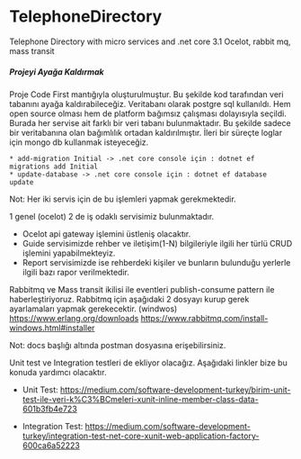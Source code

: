 ﻿# TelephoneDirectory
Telephone Directory with micro services and .net core 3.1 
Ocelot, rabbit mq, mass transit

##### Projeyi Ayağa Kaldırmak

Proje Code First mantığıyla oluşturulmuştur. Bu şekilde kod tarafından veri tabanını ayağa kaldırabileceğiz.
Veritabanı olarak postgre sql kullanıldı. Hem open source olması hem de platform bağımsız çalışması dolayısıyla seçildi.
Burada her servise ait farklı bir veri tabanı bulunmaktadır. Bu şekilde sadece bir veritabanına olan bağımlılık ortadan kaldırılmıştır.
İleri bir süreçte loglar için mongo db kullanmak isteyeceğiz.

```
* add-migration Initial -> .net core console için : dotnet ef migrations add Initial
* update-database -> .net core console için : dotnet ef database update
```
Not: Her iki servis için de bu işlemleri yapmak gerekmektedir.

1 genel (ocelot) 2 de iş odaklı servisimiz bulunmaktadır.
-  Ocelot api gateway işlemini üstleniş olacaktır.
- Guide servisimizde rehber ve iletişim(1-N) bilgileriyle ilgili her türlü CRUD işlemini yapabilmekteyiz.
- Report servisimizde ise rehberdeki kişiler ve bunların bulunduğu yerlerle ilgili bazı rapor verilmektedir.

Rabbitmq ve Mass transit ikilisi ile eventleri publish-consume pattern ile haberleştiriyoruz.
Rabbitmq için aşağıdaki 2 dosyayı kurup gerek ayarlamaları yapmak gerekecektir. (windwos)
https://www.erlang.org/downloads 
https://www.rabbitmq.com/install-windows.html#installer

Not: docs başlığı altında postman dosyasına erişebilirsiniz.

Unit test ve Integration testleri de ekliyor olacağız. Aşağıdaki linkler bize bu konuda yardımcı olacaktır.

- Unit Test:
https://medium.com/software-development-turkey/birim-unit-test-ile-veri-k%C3%BCmeleri-xunit-inline-member-class-data-601b3fb4e723

- Integration Test:
https://medium.com/software-development-turkey/integration-test-net-core-xunit-web-application-factory-600ca6a52223
